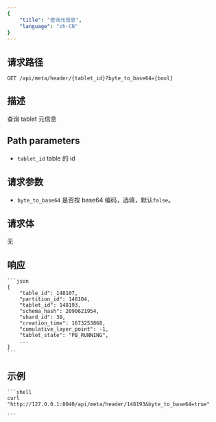 ```yaml
---
{
    "title": "查询元信息",
    "language": "zh-CN"
}
---
```


## 请求路径

`GET /api/meta/header/{tablet_id}?byte_to_base64={bool}`

## 描述

查询 tablet 元信息

## Path parameters

* `tablet_id`
    table 的 id

## 请求参数

* `byte_to_base64`
    是否按 base64 编码，选填，默认`false`。

## 请求体

无

## 响应

    ```json
    {
        "table_id": 148107,
        "partition_id": 148104,
        "tablet_id": 148193,
        "schema_hash": 2090621954,
        "shard_id": 38,
        "creation_time": 1673253868,
        "cumulative_layer_point": -1,
        "tablet_state": "PB_RUNNING",
        ...
    }
    ```
## 示例


    ```shell
    curl "http://127.0.0.1:8040/api/meta/header/148193&byte_to_base64=true"

    ```

